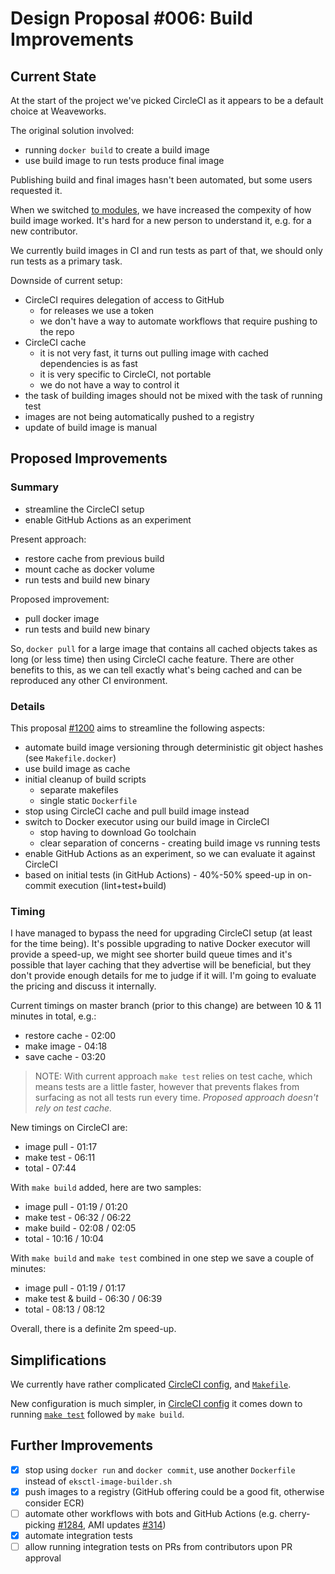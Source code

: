 # Design Proposal #006: Build Improvements

## Current State

At the start of the project we've picked CircleCI as it appears to be a default choice at Weaveworks.

The original solution involved:
- running `docker build` to create a build image
- use build image to run tests produce final image

Publishing build and final images hasn't been automated, but some users requested it.

When we switched [to modules](https://github.com/eksctl-io/eksctl/pull/917), we have increased the
compexity of how build image worked. It's hard for a new person to understand it, e.g. for a new
contributor.

We currently build images in CI and run tests as part of that, we should only run tests as a primary
task.

Downside of current setup:

- CircleCI requires delegation of access to GitHub
  - for releases we use a token
  - we don't have a way to automate workflows that require pushing to the repo
- CircleCI cache 
  - it is not very fast, it turns out pulling image with cached dependencies is as fast
  - it is very specific to CircleCI, not portable
  - we do not have a way to control it
- the task of building images should not be mixed with the task of running test
- images are not being automatically pushed to a registry
- update of build image is manual

## Proposed Improvements

### Summary

- streamline the CircleCI setup
- enable GitHub Actions as an experiment

Present approach:

- restore cache from previous build
- mount cache as docker volume
- run tests and build new binary

Proposed improvement:

- pull docker image
- run tests and build new binary

So, `docker pull` for a large image that contains all cached objects takes as long (or less time) then
using CircleCI cache feature. There are other benefits to this, as we can tell exactly what's being cached
and can be reproduced any other CI environment.

### Details

This proposal [#1200](https://github.com/eksctl-io/eksctl/pull/1200) aims to streamline the following
aspects:

- automate build image versioning through deterministic git object hashes (see `Makefile.docker`)
- use build image as cache
- initial cleanup of build scripts
    - separate makefiles
    - single static `Dockerfile`
- stop using CircleCI cache and pull build image instead
- switch to Docker executor using our build image in CircleCI
    - stop having to download Go toolchain
    - clear separation of concerns - creating build image vs running tests
- enable GitHub Actions as an experiment, so we can evaluate it against CircleCI
- based on initial tests (in GitHub Actions) - 40%-50% speed-up in on-commit execution (lint+test+build)

### Timing

I have managed to bypass the need for upgrading CircleCI setup (at least for the time being). It's possible upgrading to native Docker executor will provide a speed-up, we might see shorter build queue times and it's possible that layer caching that they advertise will be beneficial, but they don't provide enough details for me to judge if it will. I'm going to evaluate the pricing and discuss it internally.

Current timings on master branch (prior to this change) are between 10 & 11 minutes in total, e.g.:

- restore cache - 02:00
- make image - 04:18
- save cache - 03:20

> NOTE: With current approach `make test` relies on test cache, which means tests
> are a little faster, however that prevents flakes from surfacing as not all tests
> run every time. _Proposed approach doesn't rely on test cache._

New timings on CircleCI are:

- image pull - 01:17
- make test - 06:11
- total - 07:44

With `make build` added, here are two samples:

- image pull - 01:19 / 01:20
- make test - 06:32 / 06:22
- make build - 02:08 / 02:05
- total - 10:16 / 10:04

With `make build` and `make test` combined in one step we save a couple of minutes:

- image pull - 01:19 / 01:17
- make test & build - 06:30 / 06:39
- total - 08:13 / 08:12

Overall, there is a definite 2m speed-up.

## Simplifications

We currently have rather complicated [CircleCI config](https://github.com/eksctl-io/eksctl/blob/950f9bc695234107725234b9e1a9c9d2ee54e51f/.circleci/config.yml#L3-L38),
and [`Makefile`](https://github.com/eksctl-io/eksctl/blob/950f9bc695234107725234b9e1a9c9d2ee54e51f/Makefile#L188-L204).


New configuration is much simpler, in [CircleCI config](https://github.com/eksctl-io/eksctl/blob/d3b6988562b14c9d91f4e1bf7dd2c086e06c2383/.circleci/config.yml#L3-L24)
it comes down to running [`make test`](https://github.com/eksctl-io/eksctl/blob/1be26b314333467d1b67a44c77d1cd27460eaa70/Makefile#L68-L73) followed by `make build`.

## Further Improvements

- [x] stop using `docker run` and `docker commit`, use another `Dockerfile` instead of `eksctl-image-builder.sh`
- [x] push images to a registry (GitHub offering could be a good fit, otherwise consider ECR)
- [ ] automate other workflows with bots and GitHub Actions (e.g. cherry-picking [#1284](https://github.com/eksctl-io/eksctl/issues/1284), AMI updates [#314](https://github.com/eksctl-io/eksctl/issues/314))
- [x] automate integration tests
- [ ] allow running integration tests on PRs from contributors upon PR approval
